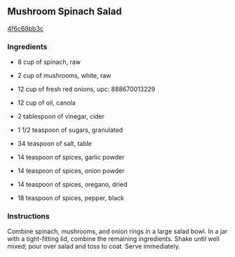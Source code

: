 ## Mushroom Spinach Salad

[4f6c68bb3c](http://www.food.com/recipe/mushroom-spinach-salad-185677)

### Ingredients

 - 8 cup of spinach, raw

 - 2 cup of mushrooms, white, raw

 - 12 cup of fresh red onions, upc: 888670013229

 - 12 cup of oil, canola

 - 2 tablespoon of vinegar, cider

 - 1 1/2 teaspoon of sugars, granulated

 - 34 teaspoon of salt, table

 - 14 teaspoon of spices, garlic powder

 - 14 teaspoon of spices, onion powder

 - 14 teaspoon of spices, oregano, dried

 - 18 teaspoon of spices, pepper, black

### Instructions

Combine spinach, mushrooms, and onion rings in a large salad bowl. In a jar with a tight-fitting lid, combine the remaining ingredients. Shake until well mixed; pour over salad and toss to coat. Serve immediately.